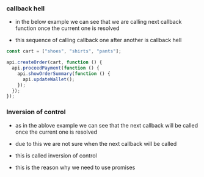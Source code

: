 ### callback hell

- in the below example we can see that we are calling next callback function once the current one is resolved

- this sequence of calling callback one after another is callback hell

```js
const cart = ["shoes", "shirts", "pants"];

api.createOrder(cart, function () {
  api.proceedPayment(function () {
    api.showOrderSummary(function () {
      api.updateWallet();
    });
  });
});
```

### Inversion of control

- as in the ablove example we can see that the next callback will be called once the current one is resolved

- due to this we are not sure when the next callback will be called
- this is called inversion of control
- this is the reason why we need to use promises